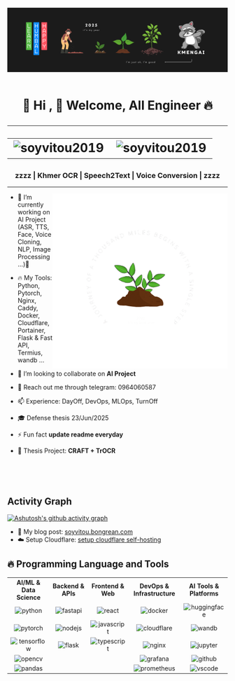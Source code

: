 <!-- banner image github_thumnail.png you can change ever you want -->
[![MasterHead](github_thumnail.png)](https://github.com/SoyVitou2019) ​
<h1 align="center">   
  🌲 Hi , 💬 Welcome, All Engineer 🔥  
  <hr />   
  <table align="center">     
    <tr border: none;>  
      <td><img src="https://komarev.com/ghpvc/?username=soyvitoupro&label=Profile%20views&color=be4d25&style=for-the-badge" alt="soyvitou2019" / ></td>
      <td><img src="https://img.shields.io/github/followers/soyvitoupro?label=Followers&style=for-the-badge" alt="soyvitou2019" /></td>  
    </tr>
</table>       
</h1>
 
   
  
 
<h3 align="center">zzzz | Khmer OCR | Speech2Text | Voice Conversion | zzzz </h3>

<hr /> 

<!-- right image ( animation gif image right hand side (ok) ) --> 
<img align="right" alt="coding" width="400" src="thousand_miles.gif"> 

 

- 🔭 I’m currently working on AI Project (ASR, TTS, Face, Voice Cloning, NLP, Image Processing ...)🌱

- 🔥 My Tools: Python, Pytorch, Nginx, Caddy, Docker, Cloudflare, Portainer, Flask & Fast API, Termius, wandb ...

- 👯 I’m looking to collaborate on **AI Project**

- 💬 Reach out me through telegram: 0964060587

- 📫 Experience: DayOff, DevOps, MLOps, TurnOff
  
- 🎓 Defense thesis 23/Jun/2025
  
- ⚡ Fun fact **update readme everyday**

- 🌲 Thesis Project: **CRAFT + TrOCR**

<br />
 
<!-- Activity Graph card -->
</br>
</br>
<h2>Activity Graph</h2>

[![Ashutosh's github activity graph](https://github-readme-activity-graph.vercel.app/graph?username=SoyVitouPro&bg_color=000000&color=ffffff&line=ffffff&point=93f915&area=true&hide_border=true)](https://github.com/ashutosh00710/github-readme-activity-graph)


- 💬 My blog post: [soyvitou.bongrean.com](https://soyvitou.bongrean.com/)
- ☁️ Setup Cloudflare: [setup cloudflare self-hosting](https://solstice-goat-844.notion.site/Cloudflare-1cee08028422800f8feef3200a00f73c)

## 🔥 Programming Language and Tools

<div align="center">

<table>
<tr>
<td align="center" width="200px"><b>AI/ML & Data Science</b></td>
<td align="center" width="200px"><b>Backend & APIs</b></td>
<td align="center" width="200px"><b>Frontend & Web</b></td>
<td align="center" width="200px"><b>DevOps & Infrastructure</b></td>
<td align="center" width="200px"><b>AI Tools & Platforms</b></td>
</tr>
<tr>
<td align="center"><img src="https://cdn.jsdelivr.net/gh/devicons/devicon/icons/python/python-original.svg" height="52" alt="python" /></td>
<td align="center"><img src="https://cdn.jsdelivr.net/gh/devicons/devicon/icons/fastapi/fastapi-original.svg" height="52" alt="fastapi" /></td>
<td align="center"><img src="https://cdn.jsdelivr.net/gh/devicons/devicon/icons/react/react-original.svg" height="52" alt="react" /></td>
<td align="center"><img src="https://cdn.jsdelivr.net/gh/devicons/devicon/icons/docker/docker-original.svg" height="52" alt="docker" /></td>
<td align="center"><img src="https://huggingface.co/front/assets/huggingface_logo-noborder.svg" height="52" alt="huggingface" /></td>
</tr>
<tr>
<td align="center"><img src="https://cdn.jsdelivr.net/gh/devicons/devicon/icons/pytorch/pytorch-original.svg" height="52" alt="pytorch" /></td>
<td align="center"><img src="https://cdn.jsdelivr.net/gh/devicons/devicon/icons/nodejs/nodejs-original.svg" height="52" alt="nodejs" /></td>
<td align="center"><img src="https://cdn.jsdelivr.net/gh/devicons/devicon/icons/javascript/javascript-original.svg" height="52" alt="javascript" /></td>
<td align="center"><img src="https://www.vectorlogo.zone/logos/cloudflare/cloudflare-icon.svg" height="52" alt="cloudflare" /></td>
<td align="center"><img src="https://wandb.ai/logo.svg" height="52" alt="wandb" /></td>
</tr>
<tr>
<td align="center"><img src="https://cdn.jsdelivr.net/gh/devicons/devicon/icons/tensorflow/tensorflow-original.svg" height="52" alt="tensorflow" /></td>
<td align="center"><img src="https://cdn.jsdelivr.net/gh/devicons/devicon/icons/flask/flask-original.svg" height="52" alt="flask" /></td>
<td align="center"><img src="https://cdn.jsdelivr.net/gh/devicons/devicon/icons/typescript/typescript-original.svg" height="52" alt="typescript" /></td>
<td align="center"><img src="https://cdn.jsdelivr.net/gh/devicons/devicon/icons/nginx/nginx-original.svg" height="52" alt="nginx" /></td>
<td align="center"><img src="https://cdn.jsdelivr.net/gh/devicons/devicon/icons/jupyter/jupyter-original.svg" height="52" alt="jupyter" /></td>
</tr>
<tr>
<td align="center"><img src="https://cdn.jsdelivr.net/gh/devicons/devicon/icons/opencv/opencv-original.svg" height="52" alt="opencv" /></td>
<td align="center"></td>
<td align="center"></td>
<td align="center"><img src="https://www.vectorlogo.zone/logos/grafana/grafana-icon.svg" height="52" alt="grafana" /></td>
<td align="center"><img src="https://www.vectorlogo.zone/logos/github/github-icon.svg" height="52" alt="github" /></td>
</tr>
<tr>
<td align="center"><img src="https://cdn.jsdelivr.net/gh/devicons/devicon/icons/pandas/pandas-original.svg" height="52" alt="pandas" /></td>
<td align="center"></td>
<td align="center"></td>
<td align="center"><img src="https://www.vectorlogo.zone/logos/prometheusio/prometheusio-icon.svg" height="52" alt="prometheus" /></td>
<td align="center"><img src="https://cdn.jsdelivr.net/gh/devicons/devicon/icons/vscode/vscode-original.svg" height="52" alt="vscode" /></td>
</tr>
</table>

</div>

###






